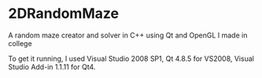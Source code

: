 2DRandomMaze
============

A random maze creator and solver in C++ using Qt and OpenGL I made in college

To get it running, I used Visual Studio 2008 SP1, Qt 4.8.5 for VS2008, Visual Studio Add-in 1.1.11 for Qt4.
